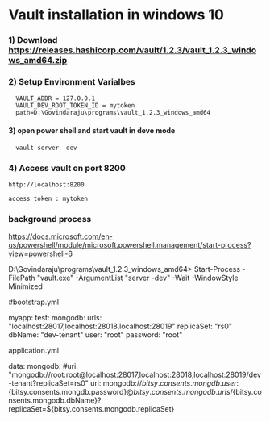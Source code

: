 # Vault installation in windows 10

### 1) Download https://releases.hashicorp.com/vault/1.2.3/vault_1.2.3_windows_amd64.zip
### 2) Setup Environment Varialbes
      VAULT_ADDR = 127.0.0.1
      VAULT_DEV_ROOT_TOKEN_ID = mytoken
      path=D:\Govindaraju\programs\vault_1.2.3_windows_amd64

#### 3) open power shell and start vault in deve mode
      vault server -dev
### 4) Access vault on port 8200
    http://localhost:8200
    
    access token : mytoken
    
    
 ### background process
  https://docs.microsoft.com/en-us/powershell/module/microsoft.powershell.management/start-process?view=powershell-6
  
  D:\Govindaraju\programs\vault_1.2.3_windows_amd64> Start-Process -FilePath "vault.exe" -ArgumentList "server -dev" -Wait -WindowStyle Minimized
  
  
#bootstrap.yml
    
    
myapp:
  test:
    mongodb:
      urls: "localhost:28017,localhost:28018,localhost:28019"
      replicaSet: "rs0"
      dbName: "dev-tenant"
      user: "root"
      password: "root"
    
  
application.yml

 data:
    mongodb:
      #uri: "mongodb://root:root@localhost:28017,localhost:28018,localhost:28019/dev-tenant?replicaSet=rs0"
      uri: mongodb://${bitsy.consents.mongdb.user}:${bitsy.consents.mongdb.password}@${bitsy.consents.mongodb.urls}/${bitsy.consents.mongodb.dbName}?replicaSet=${bitsy.consents.mongodb.replicaSet}
